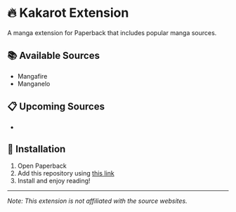 # 🔥 Kakarot Extension

A manga extension for Paperback that includes popular manga sources.

## 📚 Available Sources

- Mangafire
- Manganelo

## 📋 Upcoming Sources

-

## 🚀 Installation

1. Open Paperback
2. Add this repository using [this link](https://karrot0.github.io/KakarotExtension/0.9/stable/)
3. Install and enjoy reading!

---

_Note: This extension is not affiliated with the source websites._

